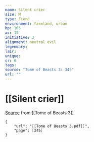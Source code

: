 ```yaml
---
name: Silent crier
size: M
type: Fiend
environment: farmland, urban
hp: 105
ac: 15
initiative: 3
alignment: neutral evil
legendary: 
lair: 
unique: 
cr: 6
tags: 
source: "Tome of Beasts 3: 345"
url: ""
---
```

# [[Silent crier]]

[Source](zotero://open-pdf/library/items/BLGR9HVR?page=345) from [[Tome of Beasts 3]]

```pdf
{
	"url": "[[Tome of Beasts 3.pdf]]",
	"page": [345]
}
```

